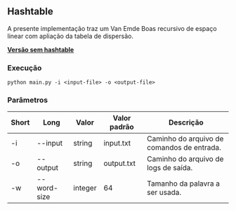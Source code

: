 ## Hashtable

A presente implementação traz um Van Emde Boas recursivo de espaço linear com apliação da tabela de dispersão. 

**[Versão sem hashtable](/blob/without-hashtable)**

### Execução

```
python main.py -i <input-file> -o <output-file>
```

### Parâmetros

| Short | Long                  | Valor   | Valor padrão | Descrição                                                                                                            |
|-------|-----------------------|---------|--------------|----------------------------------------------------------------------------------------------------------------------|
| -i    | --input               | string  | input.txt    | Caminho do arquivo de comandos de entrada.                                                                           |
| -o    | --output              | string  | output.txt   | Caminho do arquivo de logs de saída.                                                                                 |
| -w    | --word-size           | integer | 64           | Tamanho da palavra a ser usada.                                                                                      |

